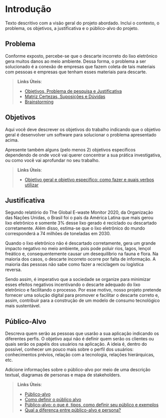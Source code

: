 # Introdução

Texto descritivo com a visão geral do projeto abordado. Inclui o contexto, o problema, os objetivos, a justificativa e o público-alvo do projeto.

## Problema
Conforme exposto, percebe-se que o descarte incorreto do lixo eletrônico gera muitos danos ao meio ambiente. Dessa forma, o problema a ser solucionado é a conexão de empresas que fazem coleta de tais materiais com pessoas e empresas que tenham esses materiais para descarte. 

> **Links Úteis**:
> - [Objetivos, Problema de pesquisa e Justificativa](https://medium.com/@versioparole/objetivos-problema-de-pesquisa-e-justificativa-c98c8233b9c3)
> - [Matriz Certezas, Suposições e Dúvidas](https://medium.com/educa%C3%A7%C3%A3o-fora-da-caixa/matriz-certezas-suposi%C3%A7%C3%B5es-e-d%C3%BAvidas-fa2263633655)
> - [Brainstorming](https://www.euax.com.br/2018/09/brainstorming/)

## Objetivos

Aqui você deve descrever os objetivos do trabalho indicando que o objetivo geral é desenvolver um software para solucionar o problema apresentado acima. 

Apresente também alguns (pelo menos 2) objetivos específicos dependendo de onde você vai querer concentrar a sua prática investigativa, ou como você vai aprofundar no seu trabalho.
 
> **Links Úteis**:
> - [Objetivo geral e objetivo específico: como fazer e quais verbos utilizar](https://blog.mettzer.com/diferenca-entre-objetivo-geral-e-objetivo-especifico/)

## Justificativa

Segundo relatório do The Global E-waste Monitor 2020, da Organização das Nações Unidas, o Brasil foi o país da América Latina que mais gerou lixo eletrônico e somente 3% desse lixo gerado é reciclado ou descartado corretamente.  Além disso, estima-se que o lixo eletrônico do mundo corresponderá a 74 milhões de toneladas em 2030. 

Quando o lixo eletrônico não é descartado corretamente, gera um grande impacto negativo no meio ambiente, pois pode poluir rios, lagos, lençol freático e, consequentemente causar um desequilíbrio na fauna e flora. Na maioria dos casos, o descarte incorreto ocorre por falta de informação. A maioria das pessoas não sabe como fazer a reciclagem ou logística reversa. 

Sendo assim, é imperativo que a sociedade se organize para minimizar esses efeitos negativos incentivando o descarte adequado do lixo eletrônico e facilitando o processo. Por esse motivo, nosso projeto pretende fornecer uma solução digital para promover e facilitar o descarte correto e, assim, contribuir para a construção de um modelo de consumo tecnológico mais sustentável. 

## Público-Alvo

Descreva quem serão as pessoas que usarão a sua aplicação indicando os diferentes perfis. O objetivo aqui não é definir quem serão os clientes ou quais serão os papéis dos usuários na aplicação. A ideia é, dentro do possível, conhecer um pouco mais sobre o perfil dos usuários: conhecimentos prévios, relação com a tecnologia, relações
hierárquicas, etc.

Adicione informações sobre o público-alvo por meio de uma descrição textual, diagramas de personas e mapa de stakeholders.

> **Links Úteis**:
> - [Público-alvo](https://blog.hotmart.com/pt-br/publico-alvo/)
> - [Como definir o público alvo](https://exame.com/pme/5-dicas-essenciais-para-definir-o-publico-alvo-do-seu-negocio/)
> - [Público-alvo: o que é, tipos, como definir seu público e exemplos](https://klickpages.com.br/blog/publico-alvo-o-que-e/)
> - [Qual a diferença entre público-alvo e persona?](https://rockcontent.com/blog/diferenca-publico-alvo-e-persona/)
